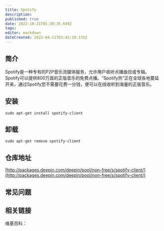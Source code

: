 ```yaml
---
title: Spotify
description: 
published: true
date: 2022-10-21T05:30:35.649Z
tags: 
editor: markdown
dateCreated: 2022-04-21T03:42:20.135Z
---
```


## 简介

Spotify是一种专有的P2P音乐流媒体服务，允许用户收听点播曲目或专辑。Spotify可以提供800万首的正版音乐的免费点播。“Spotify热”正在全球各地蔓延开来，通过Spotify您不需要花费一分钱，便可以在线收听到海量的正版音乐。

## 安装

`sudo apt-get install spotify-client`

## 卸载

`sudo apt-get remove spotify-client`

## 仓库地址

[http://packages.deepin.com/deepin/pool/non-free/s/spotify-client/](http://packages.deepin.com/deepin/pool/non-free/s/spotify-client/)

## 常见问题

## 相关链接

维基百科：
